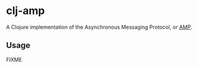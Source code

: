 # clj-amp

A Clojure implementation of the Asynchronous Messaging Protocol, or
[AMP](http://amp-protocol.net/).

## Usage

FIXME

